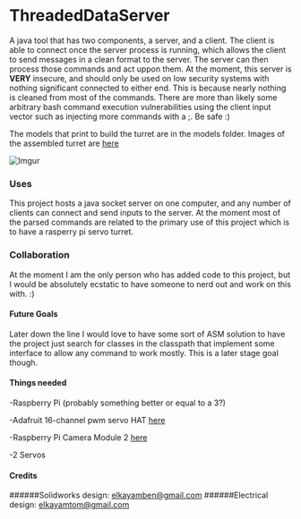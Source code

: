 # ThreadedDataServer
A java tool that has two components, a server, and a client. The client is able to connect once the server process is running, which allows the client to send messages in a clean format to the server. The server can then process those commands and act uppon them. At the moment, this server is **VERY** insecure, and should only be used on low security systems with nothing significant connected to either end. This is because nearly nothing is cleaned from most of the commands. There are more than likely some arbitrary bash command execution vulnerabilities using the client input vector such as injecting more commands with a ;. Be safe :)

The models that print to build the turret are in the models folder.
Images of the assembled turret are [here](https://imgur.com/a/UkkJbJY)

![Imgur](http://i.imgur.com/G4DfBN3h.gif)

### Uses
This project hosts a java socket server on one computer, and any number of clients can connect and send inputs to the server. At the moment most of the parsed commands are related to the primary use of this project which is to have a rasperry pi servo turret.

### Collaboration
At the moment I am the only person who has added code to this project, but I would be absolutely ecstatic to have someone to nerd out and work on this with. :)

#### Future Goals
Later down the line I would love to have some sort of ASM solution to have the project just search for classes in the classpath that implement some interface to allow any command to work mostly. This is a later stage goal though.

#### Things needed
-Raspberry Pi (probably something better or equal to a 3?)

-Adafruit 16-channel pwm servo HAT [here](https://www.adafruit.com/product/2327)

-Raspberry Pi Camera Module 2 [here](https://www.raspberrypi.com/products/camera-module-v2/)

-2 Servos

#### Credits

######Solidworks design: elkayamben@gmail.com
######Electrical design: elkayamtom@gmail.com
